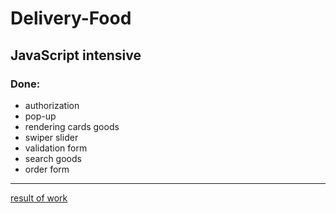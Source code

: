 # Delivery-Food
## JavaScript intensive

### Done:
* authorization
* pop-up
* rendering cards goods
* swiper slider
* validation form
* search goods
* order form

---
[result of work](https://voloshin-sergei.github.io/Delivery-Food/)
